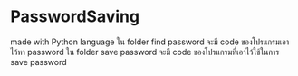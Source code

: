 # PasswordSaving
made with Python language
ใน folder find password จะมี code ของโปรแกรมเอาไว้หา password
ใน folder save password จะมี code ของโปรแกรมที่เอาไว้ใช้ในการ save password
